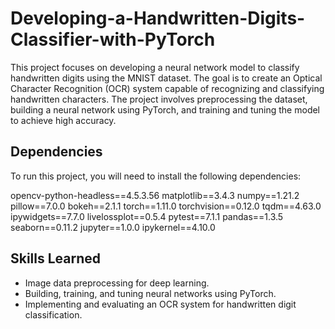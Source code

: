 # Developing-a-Handwritten-Digits-Classifier-with-PyTorch
This project focuses on developing a neural network model to classify handwritten digits using the MNIST dataset. The goal is to create an Optical Character Recognition (OCR) system capable of recognizing and classifying handwritten characters. The project involves preprocessing the dataset, building a neural network using PyTorch, and training and tuning the model to achieve high accuracy.


## Dependencies
To run this project, you will need to install the following dependencies:

opencv-python-headless==4.5.3.56
matplotlib==3.4.3
numpy==1.21.2
pillow==7.0.0
bokeh==2.1.1
torch==1.11.0
torchvision==0.12.0
tqdm==4.63.0
ipywidgets==7.7.0
livelossplot==0.5.4
pytest==7.1.1
pandas==1.3.5
seaborn==0.11.2
jupyter==1.0.0
ipykernel==4.10.0

## Skills Learned
* Image data preprocessing for deep learning.
* Building, training, and tuning neural networks using PyTorch.
* Implementing and evaluating an OCR system for handwritten digit classification.
